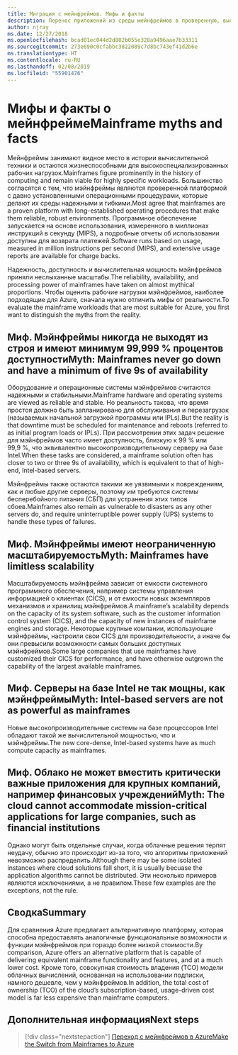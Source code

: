 ```yaml
---
title: Миграция с мейнфреймов. Мифы и факты
description: Перенос приложений из среды мейнфреймов в проверенную, высокодоступную и масштабируемую инфраструктуру Azure с поддержкой систем, которые сейчас работают на мейнфреймах.
author: njray
ms.date: 12/27/2018
ms.openlocfilehash: bcad01ec044d2d802b055e328a9496aae7b33311
ms.sourcegitcommit: 273e690c0cfabbc3822089c7d8bc743ef41d2b6e
ms.translationtype: HT
ms.contentlocale: ru-RU
ms.lasthandoff: 02/08/2019
ms.locfileid: "55901476"
---
```

# <a name="mainframe-myths-and-facts"></a><span data-ttu-id="d07b9-103">Мифы и факты о мейнфрейме</span><span class="sxs-lookup"><span data-stu-id="d07b9-103">Mainframe myths and facts</span></span>

<span data-ttu-id="d07b9-104">Мейнфреймы занимают видное место в истории вычислительной техники и остаются жизнеспособными для высокоспециализированных рабочих нагрузок.</span><span class="sxs-lookup"><span data-stu-id="d07b9-104">Mainframes figure prominently in the history of computing and remain viable for highly specific workloads.</span></span> <span data-ttu-id="d07b9-105">Большинство согласятся с тем, что мэйнфреймы являются проверенной платформой с давно установленными операционными процедурами, которые делают их среды надежными и гибкими.</span><span class="sxs-lookup"><span data-stu-id="d07b9-105">Most agree that mainframes are a proven platform with long-established operating procedures that make them reliable, robust environments.</span></span> <span data-ttu-id="d07b9-106">Программное обеспечение запускается на основе использования, измеренного в миллионах инструкций в секунду (MIPS), а подробные отчеты об использовании доступны для возврата платежей.</span><span class="sxs-lookup"><span data-stu-id="d07b9-106">Software runs based on usage, measured in million instructions per second (MIPS), and extensive usage reports are available for charge backs.</span></span>

<span data-ttu-id="d07b9-107">Надежность, доступность и вычислительная мощность мэйнфреймов приняли неслыханные масштабы.</span><span class="sxs-lookup"><span data-stu-id="d07b9-107">The reliability, availability, and processing power of mainframes have taken on almost mythical proportions.</span></span> <span data-ttu-id="d07b9-108">Чтобы оценить рабочие нагрузки мэйнфреймов, наиболее подходящие для Azure, сначала нужно отличить мифы от реальности.</span><span class="sxs-lookup"><span data-stu-id="d07b9-108">To evaluate the mainframe workloads that are most suitable for Azure, you first want to distinguish the myths from the reality.</span></span>

## <a name="myth-mainframes-never-go-down-and-have-a-minimum-of-five-9s-of-availability"></a><span data-ttu-id="d07b9-109">Миф. Мэйнфреймы никогда не выходят из строя и имеют минимум 99,999 % процентов доступности</span><span class="sxs-lookup"><span data-stu-id="d07b9-109">Myth: Mainframes never go down and have a minimum of five 9s of availability</span></span>

<span data-ttu-id="d07b9-110">Оборудование и операционные системы мэйнфреймов считаются надежными и стабильными.</span><span class="sxs-lookup"><span data-stu-id="d07b9-110">Mainframe hardware and operating systems are viewed as reliable and stable.</span></span> <span data-ttu-id="d07b9-111">Но реальность такова, что время простоя должно быть запланировано для обслуживания и перезагрузок (называемых начальной загрузкой программы или IPLs).</span><span class="sxs-lookup"><span data-stu-id="d07b9-111">But the reality is that downtime must be scheduled for maintenance and reboots (referred to as initial program loads or IPLs).</span></span> <span data-ttu-id="d07b9-112">При рассмотрении этих задач решение для мэйнфреймов часто имеет доступность, близкую к 99 % или 99,9 %, что эквивалентно высокопроизводительному серверу на базе Intel.</span><span class="sxs-lookup"><span data-stu-id="d07b9-112">When these tasks are considered, a mainframe solution often has closer to two or three 9s of availability, which is equivalent to that of high-end, Intel-based servers.</span></span>

<span data-ttu-id="d07b9-113">Мэйнфреймы также остаются такими же уязвимыми к повреждениям, как и любые другие серверы, поэтому им требуются системы бесперебойного питания (СБП) для устранения этих типов сбоев.</span><span class="sxs-lookup"><span data-stu-id="d07b9-113">Mainframes also remain as vulnerable to disasters as any other servers do, and require uninterruptible power supply (UPS) systems to handle these types of failures.</span></span>

## <a name="myth-mainframes-have-limitless-scalability"></a><span data-ttu-id="d07b9-114">Миф. Мэйнфреймы имеют неограниченную масштабируемость</span><span class="sxs-lookup"><span data-stu-id="d07b9-114">Myth: Mainframes have limitless scalability</span></span>

<span data-ttu-id="d07b9-115">Масштабируемость мэйнфрейма зависит от емкости системного программного обеспечения, например системы управления информацией о клиентах (CICS), и от емкости новых экземпляров механизмов и хранилищ мэйнфреймов.</span><span class="sxs-lookup"><span data-stu-id="d07b9-115">A mainframe’s scalability depends on the capacity of its system software, such as the customer information control system (CICS), and the capacity of new instances of mainframe engines and storage.</span></span> <span data-ttu-id="d07b9-116">Некоторые крупные компании, использующие мэйнфреймы, настроили свои CICS для производительности, а иначе бы они превысили возможности самых больших доступных мэйнфреймов.</span><span class="sxs-lookup"><span data-stu-id="d07b9-116">Some large companies that use mainframes have customized their CICS for performance, and have otherwise outgrown the capability of the largest available mainframes.</span></span>

## <a name="myth-intel-based-servers-are-not-as-powerful-as-mainframes"></a><span data-ttu-id="d07b9-117">Миф. Серверы на базе Intel не так мощны, как мэйнфреймы</span><span class="sxs-lookup"><span data-stu-id="d07b9-117">Myth: Intel-based servers are not as powerful as mainframes</span></span>

<span data-ttu-id="d07b9-118">Новые высокопроизводительные системы на базе процессоров Intel обладают такой же вычислительной мощностью, что и мэйнфреймы.</span><span class="sxs-lookup"><span data-stu-id="d07b9-118">The new core-dense, Intel-based systems have as much compute capacity as mainframes.</span></span>

## <a name="myth-the-cloud-cannot-accommodate-mission-critical-applications-for-large-companies-such-as-financial-institutions"></a><span data-ttu-id="d07b9-119">Миф. Облако не может вместить критически важные приложения для крупных компаний, например финансовых учреждений</span><span class="sxs-lookup"><span data-stu-id="d07b9-119">Myth: The cloud cannot accommodate mission-critical applications for large companies, such as financial institutions</span></span>

<span data-ttu-id="d07b9-120">Однако могут быть отдельные случаи, когда облачные решения терпят неудачу, обычно это происходит из-за того, что алгоритмы приложений невозможно распределить.</span><span class="sxs-lookup"><span data-stu-id="d07b9-120">Although there may be some isolated instances where cloud solutions fall short, it is usually becuase the application algorithms cannot be distributed.</span></span> <span data-ttu-id="d07b9-121">Эти несколько примеров являются исключениями, а не правилом.</span><span class="sxs-lookup"><span data-stu-id="d07b9-121">These few examples are the exceptions, not the rule.</span></span>

## <a name="summary"></a><span data-ttu-id="d07b9-122">Сводка</span><span class="sxs-lookup"><span data-stu-id="d07b9-122">Summary</span></span>

<span data-ttu-id="d07b9-123">Для сравнения Azure предлагает альтернативную платформу, которая способна предоставлять аналогичные функциональные возможности и функции мэйнфреймов при гораздо более низкой стоимости.</span><span class="sxs-lookup"><span data-stu-id="d07b9-123">By comparison, Azure offers  an alternative platform that is capable of delivering equivalent mainframe functionality and features, and at a much lower cost.</span></span> <span data-ttu-id="d07b9-124">Кроме того, совокупная стоимость владения (TCO) модели облачных вычислений, основанная на использовании подписки, намного дешевле, чем у мэйнфреймов.</span><span class="sxs-lookup"><span data-stu-id="d07b9-124">In addition, the total cost of ownership (TCO) of the cloud’s subscription-based, usage-driven cost model is far less expensive than mainframe computers.</span></span>

## <a name="next-steps"></a><span data-ttu-id="d07b9-125">Дополнительная информация</span><span class="sxs-lookup"><span data-stu-id="d07b9-125">Next steps</span></span>

> [!div class="nextstepaction"]
> [<span data-ttu-id="d07b9-126">Переход с мейнфреймов в Azure</span><span class="sxs-lookup"><span data-stu-id="d07b9-126">Make the Switch from Mainframes to Azure</span></span>](migration-strategies.md)
